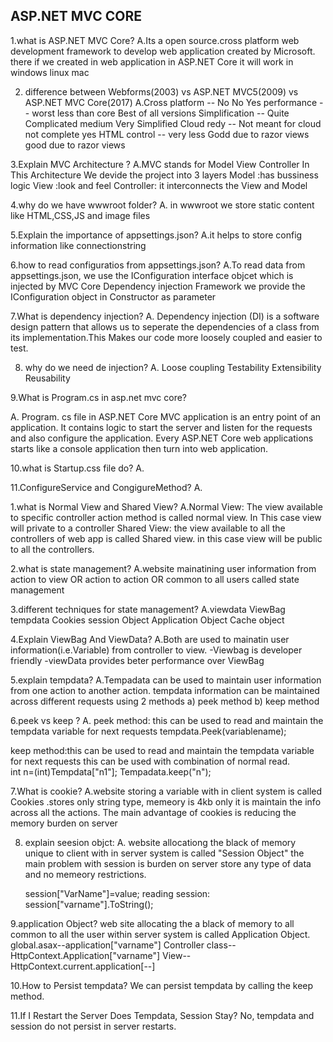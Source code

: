ASP.NET MVC CORE
----------------
1.what is ASP.NET MVC Core?
A.Its a open source.cross platform web development framework to develop web application
 created by Microsoft.
 there if we created in web application in ASP.NET Core it will work in windows linux mac

2. difference between Webforms(2003) vs ASP.NET MVC5(2009) vs ASP.NET MVC Core(2017)
A.Cross platform --    No                       No                      Yes
  performance    --    worst               less than core        Best of all versions
  Simplification --    Quite Complicated       medium               Very Simplified
  Cloud redy     --    Not meant for cloud  not complete                yes
  HTML control   --    very less            Godd due to razor views  good due to razor views
  
3.Explain MVC Architecture ?
A.MVC stands for Model View Controller
    In This Architecture We devide the project into 3 layers 
    Model :has bussiness logic
    View  :look and feel
    Controller: it interconnects the View and Model

4.why do we have wwwroot folder?
A. in wwwroot we store static content like HTML,CSS,JS and image files

5.Explain the importance of appsettings.json?
A.it helps to store config information like connectionstring

6.how to read configuratios from appsettings.json?
A.To read data from appsettings.json, we use the IConfiguration interface objcet which is injected by
  MVC Core Dependency injection Framework
  we provide  the IConfiguration object in Constructor as parameter
  
7.What is dependency injection?
A. Dependency injection (DI) is a software design pattern that allows us to seperate the dependencies of a class
   from its implementation.This Makes our code more loosely coupled and easier to test.
   
8. why do we need de injection?
A. Loose coupling
   Testability
   Extensibility
   Reusability
   
9.What is Program.cs in asp.net mvc core?

A. Program. cs file in ASP.NET Core MVC application is an entry point of an application. It contains logic to start the server
 and listen for the requests and also configure the application.
 Every ASP.NET Core web applications starts like a console application then turn into web application.
   
10.what is Startup.css file do?
A.

11.ConfigureService and CongigureMethod?
A.

   1.what is Normal View and Shared View?
A.Normal View: The view available to specific controller action method is called normal view.
  In This case view will private to a controller
  Shared View: the view available to all the controllers of web app is called Shared view.
  in this case view will be public to all the controllers.
  
2.what is state management?
A.website mainatining user information from action to view OR action to action OR common to all users called state management

3.different techniques for state management?
A.viewdata
  ViewBag
  tempdata
  Cookies
  session Object
  Application Object
  Cache object
    
4.Explain ViewBag And ViewData?
A.Both are used to mainatin user information(i.e.Variable) from controller to view.
  -Viewbag is developer friendly 
  -viewData provides beter performance over ViewBag

5.explain tempdata?
A.Tempadata can be used to maintain user information from one action to another action.
  tempdata information can be maintained across different requests using 2 methods
  a) peek method
  b) keep method

6.peek vs keep ?
A. peek method: this can be used to read and maintain the tempdata variable for next requests
               tempdata.Peek(variablename);
			   
   keep method:this can be used to read and maintain the tempdata variable for next requests
               this can be used with combination of normal read.   
			   int n=(int)Tempdata["n1"];
			   Tempadata.keep("n");

7.What is cookie?
A.website storing a variable with in client system is called Cookies .stores only string type, memeory is 4kb only
  it is maintain the info across all the actions.
  The main advantage of cookies is reducing the memory burden on server
  
8. explain seesion objct:
A. website allocationg the black of memory unique to client with in server system is called "Session Object"
   the main problem with session is burden on server
   store any type of data and no memeory restrictions.
   
   session["VarName"]=value;
   reading session: session["varname"].ToString();
   
9.application Object?
  web site allocating the a black of memory to all common to all the user within server system is called Application Object.
  global.asax--application["varname"]
  Controller class--HttpContext.Application["varname"]
  View--HttpContext.current.application[--] 

10.How to Persist tempdata?
We can persist tempdata by calling the keep method.

11.If I Restart the Server Does Tempdata, Session Stay?
No, tempdata and session do not persist in server restarts.  

   
